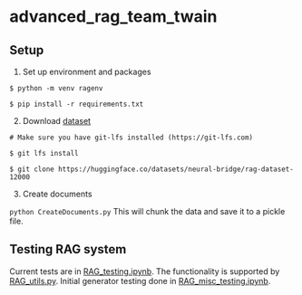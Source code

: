 # advanced_rag_team_twain

## Setup
1. Set up environment and packages

`$ python -m venv ragenv`

`$ pip install -r requirements.txt`

2. Download [dataset](https://huggingface.co/datasets/neural-bridge/rag-dataset-12000)

`# Make sure you have git-lfs installed (https://git-lfs.com)`

`$ git lfs install`

`$ git clone https://huggingface.co/datasets/neural-bridge/rag-dataset-12000`

3. Create documents

`python CreateDocuments.py`
This will chunk the data and save it to a pickle file.

## Testing RAG system
Current tests are in [RAG_testing.ipynb](RAG_testing.ipynb). The functionality is supported by [RAG_utils.py](RAG_utils.py). Initial generator testing done in [RAG_misc_testing.ipynb](RAG_misc_testing.ipynb).

